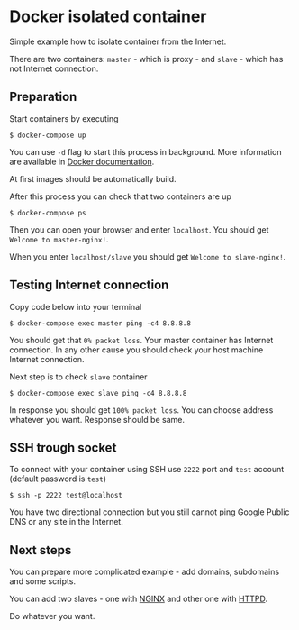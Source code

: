 # Docker isolated container

Simple example how to isolate container from the Internet.

There are two containers: `master` - which is proxy - and `slave` - which has not Internet connection.

## Preparation

Start containers by executing

    $ docker-compose up

You can use `-d` flag to start this process in background. More information are available in [Docker documentation](https://docs.docker.com/compose/reference/up/).

At first images should be automatically build.

After this process you can check that two containers are up

    $ docker-compose ps

Then you can open your browser and enter `localhost`. You should get `Welcome to master-nginx!`.

When you enter `localhost/slave` you should get `Welcome to slave-nginx!`.

## Testing Internet connection

Copy code below into your terminal

    $ docker-compose exec master ping -c4 8.8.8.8
    
You should get that `0% packet loss`. Your master container has Internet connection. In any other cause you should check your host machine Internet connection.

Next step is to check `slave` container

    $ docker-compose exec slave ping -c4 8.8.8.8

In response you should get `100% packet loss`. You can choose address whatever you want. Response should be same.

## SSH trough socket

To connect with your container using SSH use `2222` port and `test` account (default password is `test`)

    $ ssh -p 2222 test@localhost

You have two directional connection but you still cannot ping Google Public DNS or any site in the Internet.

## Next steps

You can prepare more complicated example - add domains, subdomains and some scripts.

You can add two slaves - one with [NGINX](https://www.nginx.com/) and other one with [HTTPD](https://httpd.apache.org/).

Do whatever you want.
